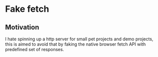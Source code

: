 # Fake fetch

## Motivation

I hate spinning up a http server for small pet projects and demo projects, this is aimed to avoid that by faking the native browser fetch API with predefined set of responses.